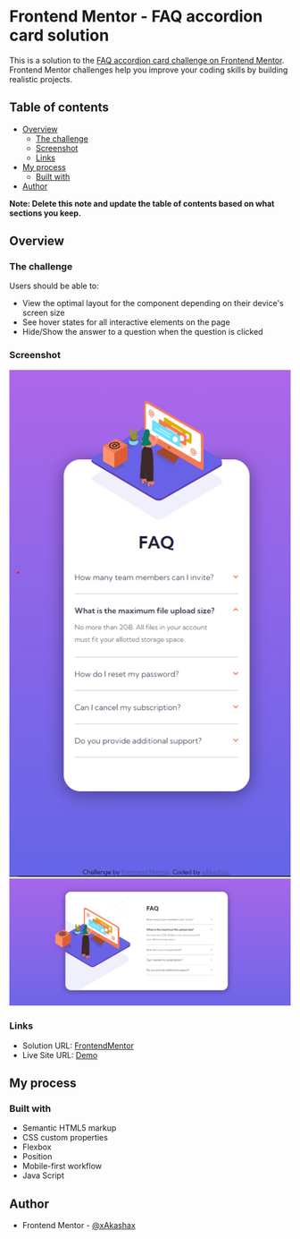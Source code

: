 # Frontend Mentor - FAQ accordion card solution

This is a solution to the [FAQ accordion card challenge on Frontend Mentor](https://www.frontendmentor.io/challenges/faq-accordion-card-XlyjD0Oam). Frontend Mentor challenges help you improve your coding skills by building realistic projects. 

## Table of contents

- [Overview](#overview)
  - [The challenge](#the-challenge)
  - [Screenshot](#screenshot)
  - [Links](#links)
- [My process](#my-process)
  - [Built with](#built-with)
- [Author](#author)

**Note: Delete this note and update the table of contents based on what sections you keep.**

## Overview

### The challenge

Users should be able to:

- View the optimal layout for the component depending on their device's screen size
- See hover states for all interactive elements on the page
- Hide/Show the answer to a question when the question is clicked

### Screenshot

![](./mobile.png)
![](./desktop.png)

### Links

- Solution URL: [FrontendMentor](https://www.frontendmentor.io/solutions/faq-accordion-card-kpNJeNnH7l)
- Live Site URL: [Demo](https://comfy-conkies-bf1a51.netlify.app/)

## My process

### Built with

- Semantic HTML5 markup
- CSS custom properties
- Flexbox
- Position
- Mobile-first workflow
- Java Script

## Author

- Frontend Mentor - [@xAkashax](https://www.frontendmentor.io/profile/xAkashax)

